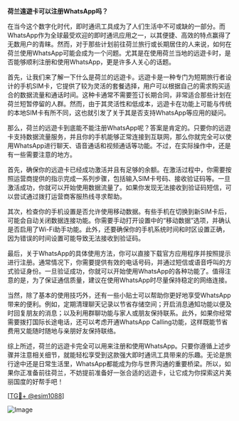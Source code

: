 **荷兰遠遊卡可以注册WhatsApp吗？**

在当今这个数字化时代，即时通讯工具成为了人们生活中不可或缺的一部分。而WhatsApp作为全球最受欢迎的即时通讯应用之一，以其便捷、高效的特点赢得了无数用户的青睐。然而，对于那些计划前往荷兰旅行或长期居住的人来说，如何在荷兰使用WhatsApp可能会成为一个问题。尤其是在使用荷兰当地的远遊卡时，是否能够顺利注册和使用WhatsApp，更是许多人关心的话题。

首先，让我们来了解一下什么是荷兰的远遊卡。远遊卡是一种专门为短期旅行者设计的手机SIM卡，它提供了较为灵活的套餐选择，用户可以根据自己的需求购买适合的数据流量和通话时间。这种卡通常不需要签订长期合同，非常适合那些计划在荷兰短暂停留的人群。然而，由于其灵活性和低成本，远遊卡在功能上可能与传统的本地SIM卡有所不同，这也就引发了关于其是否支持WhatsApp等应用的疑问。

那么，荷兰的远遊卡到底能不能注册WhatsApp呢？答案是肯定的。只要你的远遊卡支持数据流量服务，并且你的手机能够正常连接到互联网，那么你就完全可以使用WhatsApp进行聊天、语音通话和视频通话等功能。不过，在实际操作中，还是有一些需要注意的地方。

首先，确保你的远遊卡已经成功激活并且有足够的余额。在激活过程中，你需要按照运营商提供的指示完成一系列步骤，包括输入SIM卡号码、接收验证码等。一旦激活成功，你就可以开始使用数据流量了。如果你发现无法接收到验证码短信，可以尝试通过拨打运营商客服热线寻求帮助。

其次，检查你的手机设置是否允许使用移动数据。有些手机在切换到新SIM卡后，可能会自动关闭数据连接功能。你需要手动打开设置中的“移动数据”选项，并确认是否启用了Wi-Fi助手功能。此外，还要确保你的手机系统时间和时区设置正确，因为错误的时间设置可能导致无法接收到验证码。

最后，关于WhatsApp的具体使用方法，你可以直接下载官方应用程序并按照提示进行注册。通常情况下，你需要提供有效的电话号码，并通过短信或语音呼叫的方式验证身份。一旦验证成功，你就可以开始使用WhatsApp的各种功能了。值得注意的是，为了保证通信质量，建议在使用WhatsApp时尽量保持稳定的网络连接。

当然，除了基本的使用技巧外，还有一些小贴士可以帮助你更好地享受WhatsApp带来的便利。例如，定期清理聊天记录以节省存储空间；开启消息通知功能以便及时回复朋友的消息；以及利用群聊功能与家人或朋友保持联系。此外，如果你经常需要拨打国际长途电话，还可以考虑开通WhatsApp Calling功能，这样既能节省费用又能随时随地与亲朋好友保持联络。

综上所述，荷兰的远遊卡完全可以用来注册和使用WhatsApp。只要你遵循上述步骤并注意相关细节，就能轻松享受到这款强大即时通讯工具带来的乐趣。无论是旅行途中还是日常生活里，WhatsApp都能成为你与世界沟通的重要桥梁。所以，如果你正准备前往荷兰，不妨提前准备好一张合适的远遊卡，让它成为你探索这片美丽国度的好帮手吧！

[[TG💪+ @esim1088](https://t.me/s/esim1088)]

![Image](https://i.postimg.cc/4NQfJmqS/Snipaste-2025-05-13-00-14-12.png)